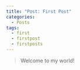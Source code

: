 ```yaml
---
title: "Post: First Post"
categories:
  - Posts
tags:
  - first
  - firstpost
  - firstposts
---
```


> Welcome to my world!
